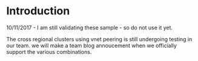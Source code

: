 
# Introduction

10/11/2017 - I am still validating these sample - so do not use it yet. 

The cross regional clusters using vnet peering is still undergoing testing in our team. we will make a team blog annoucement when we officially support the various combinations.


